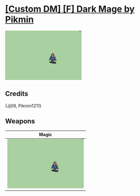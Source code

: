 # [\[Custom DM\] \[F\] Dark Mage by Pikmin](./)
 

<img src="./6.%20Magic/Magic_000.png" alt="[Custom DM] [F] Dark Mage by Pikmin standing" />

## Credits

{Jj09, Pikmin1211}

## Weapons
 

|Magic |
|  :---: |
| <img alt="Magic animation" src="./6.%20Magic/Magic.gif" /> |
